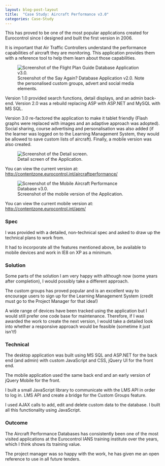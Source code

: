```yaml
---
layout: blog-post-layout
title:  "Case Study: Aircraft Performance v3.0"
categories: Case-Study
---
```


This has proved to be one of the most popular applications created for Eurocontrol since I designed and built the first version in 2006.

It is important that Air Traffic Controllers understand the performance capabilities of aircraft they are monitoring. This application provides them with a reference tool to help them learn about those capabilities.

<figure>
  <img src="/blog/img/2014/jan/2014-01-11-case-ap.jpg" alt="Screenshot of the Flight Plan Guide Database Application v3.0." style="max-width:700px;">
  <figcaption>Screenshot of the Say Again? Database Application v2.0. Note the personalised custom groups, advert and social media elements.</figcaption>
</figure>

Version 1.0 provided search functions, detail displays, and an admin back-end. Version 2.0 was a rebuild replacing ASP with ASP.NET and MySQL with MS SQL.

Version 3.0 re-factored the application to make it tablet friendly (Flash graphs were replaced with images and an adaptive approach was adopted). Social sharing, course advertising and personalisation was also added (if the learner was logged on to the Learning Management System, they would be allowed to save custom lists of aircraft). Finally, a mobile version was also created.

<figure>
  <img src="/blog/img/2014/jan/2014-01-11-case-ap-detail.jpg" alt="Screenshot of the Detail screen." style="max-width:500px;">
  <figcaption>Detail screen of the Application.</figcaption>
</figure>

You can view the current version at: <a href="http://contentzone.eurocontrol.int/aircraftperformance/" title="Open the Aircraft Performance application in a new Window." target="_blank">http://contentzone.eurocontrol.int/aircraftperformance/</a>

<figure>
  <img src="/blog/img/2014/jan/2014-01-11-case-apm.jpg" alt="Screenshot of the Mobile Aircraft Performance Database v3.0." style="max-width:329px;">
  <figcaption>Screenshot of the mobile version of the Application.</figcaption>
</figure>

You can view the current mobile version at: <a href="http://contentzone.eurocontrol.int/apm/" title="Open the Mobile Aircraft Performance application in a new Window." target="_blank">http://contentzone.eurocontrol.int/apm/</a>

### Spec

I was provided with a detailed, non-technical spec and asked to draw up the technical plans to work from.

It had to incorporate all the features mentioned above, be available to mobile devices and work in IE8 on XP as a minimum.

### Solution

Some parts of the solution I am very happy with although now (some years after completion), I would possibly take a different approach.

The custom groups has proved popular and is an excellent way to encourage users to sign up for the Learning Management System (credit must go to the Project Manager for that idea!)

A wide range of devices have been tracked using the application but I would still prefer one code base for maintenance. Therefore, if I was awarded the work to create the next version, I would take a detailed look into whether a responsive approach would be feasible (sometime it just isn't!)

### Technical

The desktop application was built using MS SQL and ASP.NET for the back end (and admin) with custom JavaScript and CSS, jQuery UI for the front end.

The mobile application used the same back end and an early version of jQuery Mobile for the front.

I built a small JavaScript library to communicate with the LMS API in order to log in.
LMS API and create a bridge for the Custom Groups feature.

I used AJAX calls to add, edit and delete custom data to the database. I built all this functionality using JavaScript.

### Outcome

The Aircraft Performance Databases has consistently been one of the most visited applications at the Eurocontrol IANS training institute over the years, which I think shows its training value.

The project manager was so happy with the work, he has given me an open reference to use in all future tenders.